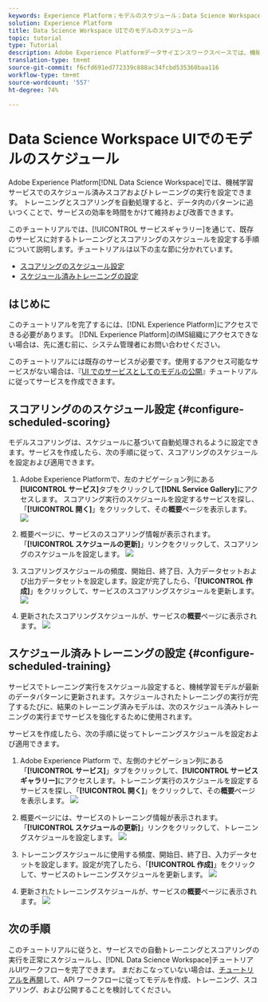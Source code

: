 ```yaml
---
keywords: Experience Platform；モデルのスケジュール；Data Science Workspace；人気の高いトピック；スコアのスケジュール；トレーニングのスケジュール
solution: Experience Platform
title: Data Science Workspace UIでのモデルのスケジュール
topic: tutorial
type: Tutorial
description: Adobe Experience Platformデータサイエンスワークスペースでは、機械学習サービスでのスケジュール済みスコアおよびトレーニングの実行を設定できます。 トレーニングとスコアリングを自動処理すると、データ内のパターンに追いつくことで、サービスの効率を時間をかけて維持および改善できます。
translation-type: tm+mt
source-git-commit: f6cfd691ed772339c888ac34fcbd535360baa116
workflow-type: tm+mt
source-wordcount: '557'
ht-degree: 74%

---
```



# Data Science Workspace UIでのモデルのスケジュール

Adobe Experience Platform[!DNL Data Science Workspace]では、機械学習サービスでのスケジュール済みスコアおよびトレーニングの実行を設定できます。 トレーニングとスコアリングを自動処理すると、データ内のパターンに追いつくことで、サービスの効率を時間をかけて維持および改善できます。

このチュートリアルでは、[!UICONTROL サービスギャラリー]を通じて、既存のサービスに対するトレーニングとスコアリングのスケジュールを設定する手順について説明します。チュートリアルは以下の主な節に分かれています。

- [スコアリングのスケジュール設定](#configure-scheduled-scoring)
- [スケジュール済みトレーニングの設定](#configure-scheduled-training)

## はじめに

このチュートリアルを完了するには、[!DNL Experience Platform]にアクセスできる必要があります。 [!DNL Experience Platform]のIMS組織にアクセスできない場合は、先に進む前に、システム管理者にお問い合わせください。

このチュートリアルには既存のサービスが必要です。使用するアクセス可能なサービスがない場合は、『[UI でのサービスとしてのモデルの公開](./publish-model-service-ui.md)』チュートリアルに従ってサービスを作成できます。

## スコアリングののスケジュール設定 {#configure-scheduled-scoring}

モデルスコアリングは、スケジュールに基づいて自動処理されるように設定できます。サービスを作成したら、次の手順に従って、スコアリングのスケジュールを設定および適用できます。

1. Adobe Experience Platformで、左のナビゲーション列にある&#x200B;**[!UICONTROL サービス]**&#x200B;タブをクリックして&#x200B;**[!DNL Service Gallery]**&#x200B;にアクセスします。 スコアリング実行のスケジュールを設定するサービスを探し、「**[!UICONTROL 開く]**」をクリックして、その&#x200B;**概要**ページを表示します。
   ![](../images/models-recipes/schedule/click_to_open.png)

2. 概要ページに、サービスのスコアリング情報が表示されます。「**[!UICONTROL スケジュールの更新]**」リンクをクリックして、スコアリングのスケジュールを設定します。
   ![](../images/models-recipes/schedule/service_overview_score.png)

3. スコアリングスケジュールの頻度、開始日、終了日、入力データセットおよび出力データセットを設定します。設定が完了したら、「**[!UICONTROL 作成]**」をクリックして、サービスのスコアリングスケジュールを更新します。
   ![](../images/models-recipes/schedule/14_configure_scoring_schedule.png)

4. 更新されたスコアリングスケジュールが、サービスの&#x200B;**概要**ページに表示されます。
   ![](../images/models-recipes/schedule/service_with_scoring_schedule.png)


## スケジュール済みトレーニングの設定  {#configure-scheduled-training}

サービスでトレーニング実行をスケジュール設定すると、機械学習モデルが最新のデータパターンに更新されます。スケジュールされたトレーニングの実行が完了するたびに、結果のトレーニング済みモデルは、次のスケジュール済みトレーニングの実行までサービスを強化するために使用されます。

サービスを作成したら、次の手順に従ってトレーニングスケジュールを設定および適用できます。

1. Adobe Experience Platform で、左側のナビゲーション列にある「**[!UICONTROL サービス]**」タブをクリックして、**[!UICONTROL サービスギャラリー]**&#x200B;にアクセスします。トレーニング実行のスケジュールを設定するサービスを探し、「**[!UICONTROL 開く]**」をクリックして、その&#x200B;**概要**ページを表示します。
   ![](../images/models-recipes/schedule/click_to_open.png)

2. 概要ページには、サービスのトレーニング情報が表示されます。「**[!UICONTROL スケジュールの更新]**」リンクをクリックして、トレーニングスケジュールを設定します。
   ![](../images/models-recipes/schedule/service_overview_train.png)

3. トレーニングスケジュールに使用する頻度、開始日、終了日、入力データセットを設定します。設定が完了したら、「**[!UICONTROL 作成]**」をクリックして、サービスのトレーニングスケジュールを更新します。
   ![](../images/models-recipes/schedule/12_configure_training_schedule.png)

4. 更新されたトレーニングスケジュールが、サービスの&#x200B;**概要**ページに表示されます。
   ![](../images/models-recipes/schedule/service_with_training_schedule.png)

## 次の手順

このチュートリアルに従うと、サービスでの自動トレーニングとスコアリングの実行を正常にスケジュールし、[!DNL Data Science Workspace]チュートリアルUIワークフローを完了できます。 まだおこなっていない場合は、[チュートリアルを再開](./create-retails-sales-dataset.md)して、API ワークフローに従ってモデルを作成、トレーニング、スコアリング、および公開することを検討してください。
